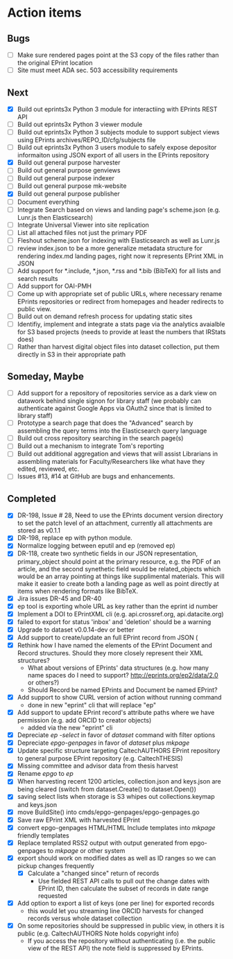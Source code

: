 
# Action items

## Bugs

+ [ ] Make sure rendered pages point at the S3 copy of the files rather than the original EPrint location
+ [ ] Site must meet ADA sec. 503 accessibility requirements

## Next

+ [x] Build out eprints3x Python 3 module for interactiing with EPrints REST API
+ [ ] Build out eprints3x Python 3 viewer module
+ [ ] Build out eprints3x Python 3 subjects module to support subject views using EPrints archives/REPO_ID/cfg/subjects file
+ [ ] Build out eprints3x Python 3 users module to safely expose depositor informaiton using JSON export of all users in the EPrints repository
+ [x] Build out general purpose harvester
+ [ ] Build out general purpose genviews
+ [ ] Build out general purpose indexer
+ [ ] Build out general purpose mk-website
+ [x] Build out general purpose publisher
+ [ ] Document everything
+ [ ] Integrate Search based on views and landing page's scheme.json (e.g. Lunr.js then Elasticsearch)
+ [ ] Integrate Universal Viewer into site replication
+ [ ] List all attached files not just the primary PDF
+ [ ] Fleshout scheme.json for indexing with Elasticsearch as well as Lunr.js
+ [ ] review index.json to be a more generalize metadata structure for rendering index.md landing pages, right now it represents EPrint XML in JSON
+ [ ] Add support for *.include, *.json, *.rss and *.bib (BibTeX) for all lists and search results
+ [ ] Add support for OAI-PMH
+ [ ] Come up with appropriate set of public URLs, where necessary rename EPrints repositories or redirect from homepages and header redirects to public view.
+ [ ] Build out on demand refresh process for updating static sites
+ [ ] Identifiy, implement and integrate a stats page via the analytics avaialble for S3 based projects (needs to provide at least the numbers that IRStats does)
+ [ ] Rather than harvest digital object files into dataset collection, put them directly in S3 in their appropriate path

## Someday, Maybe

+ [ ] Add support for a repository of repositories service as a dark view on datawork behind single signon for library staff (we probably can authenticate against Google Apps via OAuth2 since that is limited to library staff)
+ [ ] Prototype a search page that does the "Advanced" search by assembling the query terms into the Elasticsearch query language
+ [ ] Build out cross repository searching in the search page(s)
+ [ ] Build out a mechanism to integrate Tom's reporting 
+ [ ] Build out additional aggregation and views that will assist Librarians in assembling materials for Faculty/Researchers like what have they edited, reviewed, etc.
+ [ ] Issues #13, #14 at GitHub are bugs and enhancements.

## Completed

+ [x] DR-198, Issue # 28, Need to use the EPrints document version directory to set the patch level of an attachment, currently all attachments are stored as v0.1.1
+ [x] DR-198, replace ep with python module.
+ [x] Normalize logging between eputil and ep (removed ep)
+ [x] DR-118, create two synthetic fields in our JSON representation, primary_object should point at the primary resource, e.g. the PDF of an article, and the second synethetic field would be related_objects which would be an array pointing at things like supplimental materials. This will make it easier to create both a landing page as well as point directly at items when rendering formats like BibTeX.
+ [x] Jira issues DR-45 and DR-40 
+ [x] ep tool is exporting whole URL as key rather than the eprint id number
+ [x] Implement a DOI to EPrintXML cli (e.g. api.crossref.org, api.datacite.org)
+ [x] failed to export for status 'inbox' and 'deletion' should be a warning
+ [x] Upgrade to dataset v0.0.14-dev or better
+ [x] Add support to create/update an full EPrint record from JSON  (
+ [x] Rethink how I have named the elements of the EPrint Document and Record structures. Should they more closely represent their XML structures?
    + What about versions of EPrints' data structures (e.g. how many name spaces do I need to support? http://eprints.org/ep2/data/2.0 or others?)
    + Should Record be named EPrints and Document be named EPrint?
+ [x] Add support to show CURL version of action without running command
    + done in new "eprint" cli that will replace "ep"
+ [x] Add support to update EPrint record's attribute paths where we have permission (e.g. add ORCID to creator objects)
    + added via the new "eprint" cli
+ [x] Depreciate _ep -select_ in favor of _dataset_ command with filter options
+ [x] Depreciate _epgo-genpages_ in favor of _dataset_ plus _mkpage_
+ [x] Update specific structure targeting CaltechAUTHORS EPrint repository to general purpose EPrint repository (e.g. CaltechTHESIS)
+ [x] Missing committee and advisor data from thesis harvest
+ [x] Rename _epgo_ to _ep_
+ [x] When harvesting recent 1200 articles, collection.json and keys.json are being cleared (switch from dataset.Create() to dataset.Open())
+ [x] saving select lists when storage is S3 whipes out collections.keymap and keys.json
+ [x] move BuildSite() into cmds/epgo-genpages/epgo-genpages.go
+ [x] Save raw EPrint XML with harvested EPrint
+ [x] convert epgo-genpages HTML/HTML Include templates into _mkpage_ friendly templates
+ [x] Replace templated RSS2 output with output generated from epgo-genpages to _mkpage_ or other system
+ [x] export should work on modified dates as well as ID ranges so we can pickup changes frequently
    + [x] Calculate a "changed since" return of records
        + Use fielded REST API calls to pull out the change dates with EPrint ID, then calculate the subset of records in date range requested
+ [x] Add option to export a list of keys (one per line) for exported records
    + this would let you streaming line ORCID harvests for changed records versus whole dataset collection
+ [x] On some repositories <note> should be suppressed in public view, in others it is public (e.g. CaltechAUTHORS Note holds copyright info)
    + If you access the repository without authenticating (i.e. the public view of the REST API) the note field is suppressed by EPrints.

